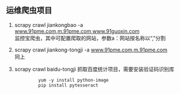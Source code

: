 ## 运维爬虫项目
1. scrapy crawl jiankongbao -a www.91pme.com,m.91pme.com,www.91guoxin.com   
        监控宝爬虫，其中可配置爬取的网站，参数a：网站按名称以“,”分割
2. scrapy crawl jiankong-tongji -a www.91pme.com,m.91pme.com    
        同上
3. scrapy crawl baidu-tongji
        抓取百度统计项目，需要安装验证码识别库

                yum -y install python-image
                pip install pytesseract
